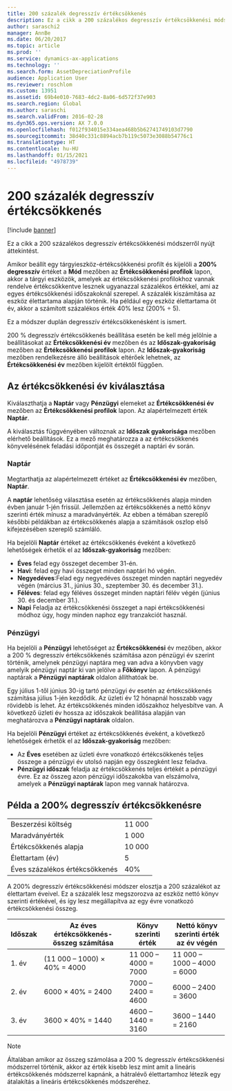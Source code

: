 ```yaml
---
title: 200 százalék degresszív értékcsökkenés
description: Ez a cikk a 200 százalékos degresszív értékcsökkenési módszerről nyújt áttekintést.
author: saraschi2
manager: AnnBe
ms.date: 06/20/2017
ms.topic: article
ms.prod: ''
ms.service: dynamics-ax-applications
ms.technology: ''
ms.search.form: AssetDepreciationProfile
audience: Application User
ms.reviewer: roschlom
ms.custom: 13951
ms.assetid: 69b4e010-7683-4dc2-8a06-6d572f37e903
ms.search.region: Global
ms.author: saraschi
ms.search.validFrom: 2016-02-28
ms.dyn365.ops.version: AX 7.0.0
ms.openlocfilehash: f012f934015e334aea468b5b62741749103d7790
ms.sourcegitcommit: 38d40c331c8894acb7b119c5073e3088b54776c1
ms.translationtype: HT
ms.contentlocale: hu-HU
ms.lasthandoff: 01/15/2021
ms.locfileid: "4978739"
---
```

# <a name="200-percent-reducing-balance-depreciation"></a>200 százalék degresszív értékcsökkenés

[!include [banner](../includes/banner.md)]

Ez a cikk a 200 százalékos degresszív értékcsökkenési módszerről nyújt áttekintést.

Amikor beállít egy tárgyieszköz-értékcsökkenési profilt és kijelöli a **200% degresszív** értéket a **Mód** mezőben az **Értékcsökkenési profilok** lapon, akkor a tárgyi eszközök, amelyek az értékcsökkenési profilokhoz vannak rendelve értékcsökkentve lesznek ugyanazzal százalékos értékkel, ami az egyes értékcsökkenési időszakoknál szerepel. A százalék kiszámítása az eszköz élettartama alapján történik. Ha például egy eszköz élettartama öt év, akkor a számított százalékos érték 40% lesz (200% ÷ 5). 

Ez a módszer duplán degresszív értékcsökkenésként is ismert.

200 % degresszív értékcsökkenés beállítása esetén be kell még jelölnie a beállításokat az **Értékcsökkenési év** mezőben és az **Időszak-gyakoriság** mezőben az **Értékcsökkenési profilok** lapon. Az **Időszak-gyakoriság** mezőben rendelkezésre álló beállítások eltérőek lehetnek, az **Értékcsökkenési év** mezőben kijelölt értéktől függően.

## <a name="select-a-depreciation-year"></a>Az értékcsökkenési év kiválasztása
Kiválaszthatja a **Naptár** vagy **Pénzügyi** elemeket az **Értékcsökkenési év** mezőben az **Értékcsökkenési profilok** lapon. Az alapértelmezett érték **Naptár**. 

A kiválasztás függvényében változnak az **Időszak gyakorisága** mezőben elérhető beállítások. Ez a mező meghatározza a az értékcsökkenés könyvelésének feladási időpontját és összegét a naptári év során.

### <a name="calendar"></a>Naptár

Megtarthatja az alapértelmezett értéket az **Értékcsökkenési év** mezőben, **Naptár**. 

A **naptár** lehetőség választása esetén az értékcsökkenés alapja minden évben január 1-jén frissül. Jellemzően az értékcsökkenés a nettó könyv szerinti érték mínusz a maradványérték. Az ebben a témában szereplő későbbi példákban az értékcsökkenés alapja a számítások oszlop első kifejezésében szereplő számláló. 

Ha bejelöli **Naptár** értéket az értékcsökkenés éveként a következő lehetőségek érhetők el az **Időszak-gyakoriság** mezőben:

-   **Éves** felad egy összeget december 31-én.
-   **Havi**: felad egy havi összeget minden naptári hó végén.
-   **Negyedéves**:Felad egy negyedéves összeget minden naptári negyedév végén (március 31., június 30., szeptember 30. és december 31.).
-   **Féléves**: felad egy féléves összeget minden naptári félév végén (június 30. és december 31.).
-   **Napi** Feladja az értékcsökkenési összeget a napi értékcsökkenési módhoz úgy, hogy minden naphoz egy tranzakciót használ.

### <a name="fiscal"></a>Pénzügyi

Ha bejelöli a **Pénzügyi** lehetőséget az **Értékcsökkenési** év mezőben, akkor a 200 % degresszív értékcsökkenés számítása azon pénzügyi év szerint történik, amelynek pénzügyi naptára meg van adva a könyvben vagy amelyik pénzügyi naptár ki van jelölve a **Főkönyv** lapon. A pénzügyi naptárak a **Pénzügyi naptárak** oldalon állíthatóak be. 

Egy július 1-től június 30-ig tartó pénzügyi év esetén az értékcsökkenés számítása július 1-jén kezdődik. Az üzleti év 12 hónapnál hosszabb vagy rövidebb is lehet. Az értékcsökkenés minden időszakhoz helyesbítve van. A következő üzleti év hossza az időszakok beállítása alapján van meghatározva a **Pénzügyi naptárak** oldalon. 

Ha bejelöli **Pénzügyi** értéket az értékcsökkenés éveként, a következő lehetőségek érhetők el az **Időszak-gyakoriság** mezőben:

-   Az **Éves** esetében az üzleti évre vonatkozó értékcsökkenés teljes összege a pénzügyi év utolsó napján egy összegként lesz feladva.
-   **Pénzügyi időszak** feladja az értékcsökkenés teljes értékét a pénzügyi évre. Ez az összeg azon pénzügyi időszakokba van elszámolva, amelyek a **Pénzügyi naptárak** lapon meg vannak határozva.

## <a name="example-of-200-reducing-balance-depreciation"></a>Példa a 200% degresszív értékcsökkenésre

|                                |        |
|--------------------------------|--------|
| Beszerzési költség               | 11 000 |
| Maradványérték                  | 1 000 |
| Értékcsökkenés alapja              | 10 000 |
| Élettartam (év)             | 5      |
| Éves százalékos értékcsökkenés | 40%    |

A 200% degresszív értékcsökkenési módszer elosztja a 200 százalékot az élettartam éveivel. Ez a százalék lesz megszorozva az eszköz nettó könyv szerinti értékével, és így lesz megállapítva az egy évre vonatkozó értékcsökkenési összeg.

| Időszak | Az éves értékcsökkenés-összeg számítása | Könyv szerinti érték             | Nettó könyv szerinti érték az év végén |
|--------|-----------------------------------------------|------------------------|---------------------------------------|
| 1. év | (11 000 – 1000) × 40% = 4000                | 11 000 – 4000 = 7000 | 11 000 – 1000 – 4000 = 6000        |
| 2. év | 6000 × 40% = 2400                           | 7000 – 2400 = 4600  | 6000 – 2400 = 3600                 |
| 3. év | 3600 × 40% = 1440                           | 4600 – 1440 = 3160  | 3600 – 1440 = 2160                 |

> [!NOTE] 
> Általában amikor az összeg számolása a 200 % degresszív értékcsökkenési módszerrel történik, akkor az érték kisebb lesz mint amit a lineáris értékcsökkenés módszerrel kapnánk, a hátralévő élettartamhoz létezik egy átalakítás a lineáris értékcsökkenés módszeréhez.




